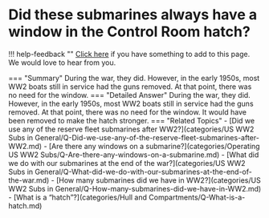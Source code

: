 # Did these submarines always have a window in the Control Room hatch?

!!! help-feedback ""
    [Click here](https://replace.md) if you have something to add to this page. We would love to hear from you.

=== "Summary"
    During the war, they did. However, in the early 1950s, most WW2 boats still in service had the guns removed. At that point, there was no need for the window.
=== "Detailed Answer"
    During the war, they did.  However, in the early 1950s, most WW2 boats still in service had the guns removed.  At that point, there was no need for the window.  It would have been removed to make the hatch stronger.
=== "Related Topics"
    - [Did we use any of the reserve fleet submarines after WW2?](categories/US WW2 Subs in General/Q-Did-we-use-any-of-the-reserve-fleet-submarines-after-WW2.md)
    - [Are there any windows on a submarine?](categories/Operating US WW2 Subs/Q-Are-there-any-windows-on-a-submarine.md)
    - [What did we do with our submarines at the end of the war?](categories/US WW2 Subs in General/Q-What-did-we-do-with-our-submarines-at-the-end-of-the-war.md)
    - [How many submarines did we have in WW2?](categories/US WW2 Subs in General/Q-How-many-submarines-did-we-have-in-WW2.md)
    - [What is a “hatch”?](categories/Hull and Compartments/Q-What-is-a-hatch.md)
